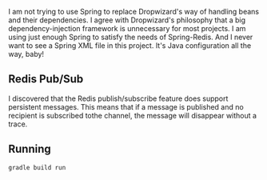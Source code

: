 I am not trying to use Spring to replace Dropwizard's way of handling beans and their dependencies. I agree with Dropwizard's philosophy that a big dependency-injection framework is unnecessary for most projects. I am using just enough Spring to satisfy the needs of Spring-Redis. And I never want to see a Spring XML file in this project. It's Java configuration all the way, baby!

## Redis Pub/Sub

I discovered that the Redis publish/subscribe feature does support persistent messages. This means that if a message is published and no recipient is subscribed tothe channel, the message will disappear without a trace.

## Running

	gradle build run

